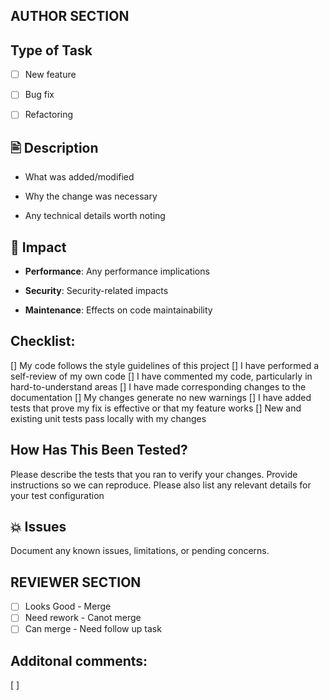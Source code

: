## AUTHOR SECTION

## Type of Task
- [ ] New feature
- [ ] Bug fix
- [ ] Refactoring


## 🖹 Description
- What was added/modified

- Why the change was necessary

- Any technical details worth noting


## 🌟 Impact
- **Performance**: Any performance implications

- **Security**: Security-related impacts

- **Maintenance**: Effects on code maintainability


## Checklist:

[] My code follows the style guidelines of this project
[]    I have performed a self-review of my own code
[]    I have commented my code, particularly in hard-to-understand areas
[]    I have made corresponding changes to the documentation
[]    My changes generate no new warnings
[]    I have added tests that prove my fix is effective or that my feature works
[]    New and existing unit tests pass locally with my changes


## How Has This Been Tested?
Please describe the tests that you ran to verify your changes. 
Provide instructions so we can reproduce. 
Please also list any relevant details for your test configuration


## 💥 Issues
Document any known issues, limitations, or pending concerns.



## REVIEWER SECTION
- [ ] Looks Good - Merge
- [ ] Need rework - Canot merge
- [ ] Can merge - Need follow up task

## Additonal comments:
[  ]

